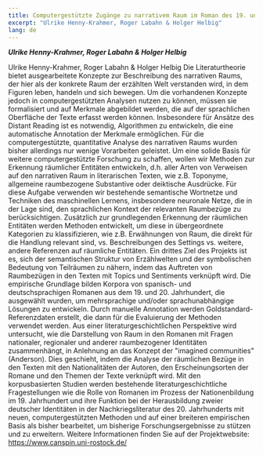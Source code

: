 ```yaml
---
title: Computergestützte Zugänge zu narrativem Raum im Roman des 19. und 20. Jahrhunderts (CANSpiN)
excerpt: "Ulrike Henny-Krahmer, Roger Labahn & Holger Helbig"
lang: de
---
```


***Ulrike Henny-Krahmer, Roger Labahn & Holger Helbig***

Ulrike Henny-Krahmer, Roger Labahn & Holger Helbig
Die Literaturtheorie bietet ausgearbeitete Konzepte zur Beschreibung des narrativen Raums, der hier als der konkrete Raum der erzählten Welt verstanden wird, in dem Figuren leben, handeln und sich bewegen. Um die vorhandenen Konzepte jedoch in computergestützten Analysen nutzen zu können, müssen sie formalisiert und auf Merkmale abgebildet werden, die auf der sprachlichen Oberfläche der Texte erfasst werden können. Insbesondere für Ansätze des Distant Reading ist es notwendig, Algorithmen zu entwickeln, die eine automatische Annotation der Merkmale ermöglichen. Für die computergestützte, quantitative Analyse des narrativen Raums wurden bisher allerdings nur wenige Vorarbeiten geleistet.
Um eine solide Basis für weitere computergestützte Forschung zu schaffen, wollen wir Methoden zur Erkennung räumlicher Entitäten entwickeln, d.h. aller Arten von Verweisen auf den narrativen Raum in literarischen Texten, wie z.B. Toponyme, allgemeine raumbezogene Substantive oder deiktische Ausdrücke. Für diese Aufgabe verwenden wir bestehende semantische Wortnetze und Techniken des maschinellen Lernens, insbesondere neuronale Netze, die in der Lage sind, den sprachlichen Kontext der relevanten Raumbezüge zu berücksichtigen. Zusätzlich zur grundlegenden Erkennung der räumlichen Entitäten werden Methoden entwickelt, um diese in übergeordnete Kategorien zu klassifizieren, wie z.B. Erwähnungen von Raum, die direkt für die Handlung relevant sind, vs. Beschreibungen des Settings vs. weitere, andere Referenzen auf räumliche Entitäten. Ein drittes Ziel des Projekts ist es, sich der semantischen Struktur von Erzählwelten und der symbolischen Bedeutung von Teilräumen zu nähern, indem das Auftreten von Raumbezügen in den Texten mit Topics und Sentiments verknüpft wird.
Die empirische Grundlage bilden Korpora von spanisch- und deutschsprachigen Romanen aus dem 19. und 20. Jahrhundert, die ausgewählt wurden, um mehrsprachige und/oder sprachunabhängige Lösungen zu entwickeln. Durch manuelle Annotation werden Goldstandard-Referenzdaten erstellt, die dann für die Evaluierung der Methoden verwendet werden. Aus einer literaturgeschichtlichen Perspektive wird untersucht, wie die Darstellung von Raum in den Romanen mit Fragen nationaler, regionaler und anderer raumbezogener Identitäten zusammenhängt, in Anlehnung an das Konzept der "imagined communities" (Anderson). Dies geschieht, indem die Analyse der räumlichen Bezüge in den Texten mit den Nationalitäten der Autoren, den Erscheinungsorten der Romane und den Themen der Texte verknüpft wird. Mit den korpusbasierten Studien werden bestehende literaturgeschichtliche Fragestellungen wie die Rolle von Romanen im Prozess der Nationenbildung im 19. Jahrhundert und ihre Funktion bei der Herausbildung zweier deutscher Identitäten in der Nachkriegsliteratur des 20. Jahrhunderts mit neuen, computergestützten Methoden und auf einer breiteren empirischen Basis als bisher bearbeitet, um bisherige Forschungsergebnisse zu stützen und zu erweitern.
Weitere Informationen finden Sie auf der Projektwebsite: https://www.canspin.uni-rostock.de/

